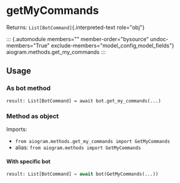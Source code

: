 # getMyCommands

Returns: `List[BotCommand]`{.interpreted-text role="obj"}

::: {.automodule members="" member-order="bysource" undoc-members="True" exclude-members="model_config,model_fields"}
aiogram.methods.get_my_commands
:::

## Usage

### As bot method

``` 
result: List[BotCommand] = await bot.get_my_commands(...)
```

### Method as object

Imports:

-   `from aiogram.methods.get_my_commands import GetMyCommands`
-   alias: `from aiogram.methods import GetMyCommands`

#### With specific bot

``` python
result: List[BotCommand] = await bot(GetMyCommands(...))
```
